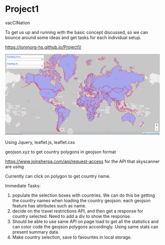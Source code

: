 # Project1
vacCINation

To get us up and running with the basic concept discussed, so we can bounce around some ideas and get tasks for each individual setup.

https://jonmorg-hs.github.io/Project1/

<img src="assets/images/screenshot_project1.png" >

Using Jquery, leaflet.js, leaflet.css

geojson.xyz to get country polygons in geojson format

https://www.joinsherpa.com/api/request-access for the API that skyscanner are using

Currently can click on polygon to get country name.

Immediate Tasks:

1. populate the selection boxes with countries. We can do this be getting the country names when loading the country geojson. each geojson feature has attributes such as name.
2. decide on the travel restrictions API, and then get a response for country selected. Need to add a div to show the response.
3. Should be able to use same API on page load to get all the statistics and can color code the geojson polygons accordingly. Using same stats can present summary data.
4. Make country selection, save to favourites in local storage.





